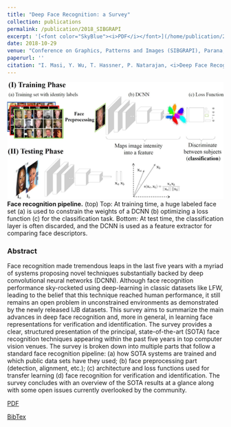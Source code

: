 ```yaml
---
title: "Deep Face Recognition: a Survey"
collection: publications
permalink: /publication/2018_SIBGRAPI
excerpt: '[<font color="SkyBlue"><i>PDF</i></font>](/home/publication/2018_SIBGRAPI)'
date: 2018-10-29
venue: "Conference on Graphics, Patterns and Images (SIBGRAPI), Parana, Brazil"
paperurl: ''
citation: "I. Masi, Y. Wu, T. Hassner, P. Natarajan, <i>Deep Face Recognition: a Survey</i>, Conference on Graphics, Patterns and Images (SIBGRAPI), Parana, Brazil, October 2018"
---
```

[comment]: <> (<img src='../images/New - Icon.jpg' width='60'>)

<img src='../projects/DeepFaceSurvey/teaser.jpg'><br/>
<b>Face recognition pipeline.</b> (top) Top: At training time, a huge labeled face set (a) is used to constrain the weights of a DCNN (b) optimizing a loss function (c) for the classification task. Bottom: At test time, the classification layer is often discarded, and the DCNN is used as a feature extractor for comparing face descriptors.

### Abstract
Face recognition made tremendous leaps in the last five years with a myriad of systems proposing novel techniques substantially backed by deep convolutional neural networks (DCNN). Although face recognition performance sky-rocketed using deep-learning in classic datasets like LFW, leading to the belief that this technique reached human performance, it still remains an open problem in unconstrained environments as
demonstrated by the newly released IJB datasets.
This survey aims to summarize the main advances in deep face recognition and, more in general, in learning face representations for verification and identification. The survey provides a clear, structured presentation of the principal, state-of-the-art (SOTA) face recognition techniques appearing within the past five years in top computer vision venues.
The survey is broken down into multiple parts that follow a standard face recognition pipeline: (a) how SOTA systems are trained and which public data sets have they used; (b) face preprocessing part (detection, alignment, etc.); (c) architecture and loss functions used for transfer learning (d) face recognition for verification and identification. The survey concludes with an overview of the SOTA results at a glance along with some open issues currently overlooked by the community.

[PDF](../projects/DeepFaceSurvey/Masietal2018deepfacesurvey.pdf)

[BibTex](../projects/DeepFaceSurvey/BibTeX.txt)
